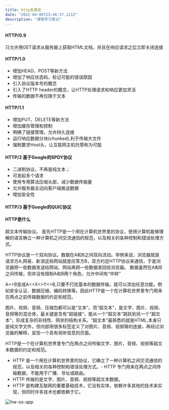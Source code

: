 ```yaml
---
title: http发展史
date: "2022-04-06T23:46:37.121Z"
description: "课程学习笔记"
---
```


#### HTTP/0.9
  只允许用GET请求从服务器上获取HTML文档，并且在响应请求之后立即关闭连接

#### HTTP/1.0
 - 增加HEAD、POST等新方法
 - 增加了响应状态码，标记可能的错误原因
 - 引入协议版本号的概念
 - 引入了HTTP header的概念，让HTTP处理请求和响应更加灵活
 - 传输的数据不再仅限于文本

#### HTTP/1.1
 - 增加PUT、DELETE等新方法
 - 增加缓存管理和控制
 - 明确了链接管理，允许持久连接
 - 运行响应数据分块(chunked),利于传输大文件
 - 强制要求Host头，让互联网主机托管称为可能
  
#### HTTP/2 基于Google的SPDY协议
 - 二进制协议，不再是纯文本；
 - 可发起多个请求
 - 使用专用算法压缩头部，减少数据传输量
 - 允许服务器主动向客户端推送数据
 - 增加安全性

#### HTTP/3 基于Google的QUIC协议

#### HTTP是什么
  超文本传输协议。
  首先HTTP是一个用在计算机世界里的协议，使用计算机能够理解的语言确立一种计算机之间交流通信的规范，以及相关的各种控制和错误处理方式。

  HTTP协议是一个双向协议。数据在A和B之间双向流动。举例来说，浏览器就是请求方A,网易、新浪这些网站就是应答方B，双方约定HTTP协议来通信，于是浏览器把一些数据发送给网站、网站再把一些数据发回给浏览器。
  数据虽然在A和B之间传输，但并没有限制A和B两个角色，允许中间有“中转”

  A<>B变成A<>X<>Y<>B,只要不打扰基本的数据传输，就可以添加任意功能，例如安全认证、数据压缩、编码转换等。因此HTTP是一个在计算机世界里专门用来在两点之前传输数据的约定和规范。

  图片、视频、音频、压缩包都可以是“文本”。而“超文本”，是文字、图片、视频、音频等的混合体，最关键是含有”超链接“，能从一个”超文本“跳跃到另一个”超文本“，形成复杂的非线性、网状的结构关系。“超文本”最熟悉的就是HTML,本身只是纯文字文件，但内部用很多标签定义了对图片、音频、视频等的连接，再经过浏览器的解释，呈现一个具有视听信息的页面。

  HTTP是一个在计算机世界里专门在两点之间传输文字、图片、音频、视频等超文本数据的约定和规范。

  - HTTP 是一个用在计算机世界里的协议，它确立了一种计算机之间交流通信的规范，以及相关的各种控制和错误处理方式。- HTTP 专门用来在两点之间传输数据，不能用于广播、寻址或路由。
  - HTTP 传输的是文字、图片、音频、视频等超文本数据。
  - HTTP 是构建互联网的重要基础技术，它没有实体，依赖许多其他的技术来实现，但同时许多技术也都依赖于它。

![hw-os-app](https://static001.geekbang.org/resource/image/51/64/5102fc33d04b59b36971a5e487779864.png)

